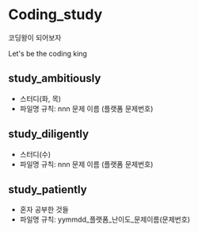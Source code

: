 # Coding_study
코딩왕이 되어보자

Let's be the coding king

## study_ambitiously
- 스터디(화, 목)
- 파일명 규칙: nnn 문제 이름 (플랫폼 문제번호)

## study_diligently
- 스터디(수)
- 파일명 규칙: nnn 문제 이름 (플랫폼 문제번호)

## study_patiently
- 혼자 공부한 것들
- 파일명 규칙: yymmdd_플랫폼_난이도_문제이름(문제번호)
